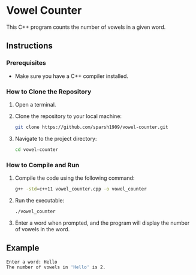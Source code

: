 # Vowel Counter

This C++ program counts the number of vowels in a given word.

## Instructions

### Prerequisites

- Make sure you have a C++ compiler installed.

### How to Clone the Repository

1. Open a terminal.

2. Clone the repository to your local machine:

    ```bash
    git clone https://github.com/sparsh1909/vowel-counter.git
    ```

3. Navigate to the project directory:

    ```bash
    cd vowel-counter
    ```

### How to Compile and Run

1. Compile the code using the following command:

    ```bash
    g++ -std=c++11 vowel_counter.cpp -o vowel_counter
    ```

2. Run the executable:

    ```bash
    ./vowel_counter
    ```

3. Enter a word when prompted, and the program will display the number of vowels in the word.

## Example

```bash
Enter a word: Hello
The number of vowels in 'Hello' is 2.
